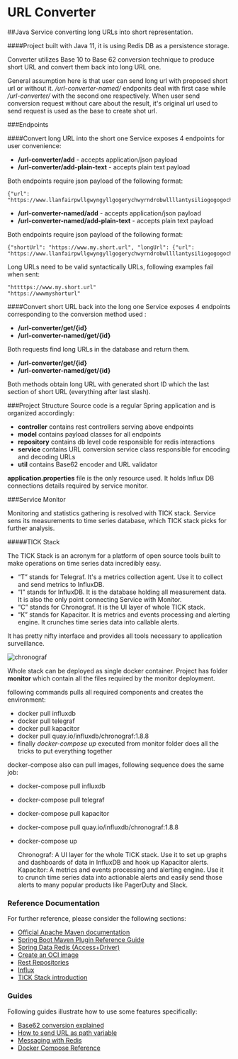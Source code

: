 # URL Converter

##Java Service converting long URLs into short representation.
 
####Project built with Java 11, it is using Redis DB as a persistence storage.

Converter utilizes Base 10 to Base 62 conversion technique to produce short URL and convert them back into long URL one.

General assumption here is that user can send long url with proposed short url or without it.
_/url-converter-named/_ endponits deal with first case while _/url-converter/_ with the second one respectively. 
When user send conversion request without care about the result, it's original url used to send request is used
as the base to create shot url.  

###Endpoints

####Convert long URL into the short one
Service exposes 4 endpoints for user convenience:

*  **/url-converter/add** - accepts application/json payload
*  **/url-converter/add-plain-text** - accepts plain text payload

Both endpoints require json payload of the following format:
    
    {"url": "https://www.llanfairpwllgwyngyllgogerychwyrndrobwllllantysiliogogogochuchaf.eu"}

*  **/url-converter-named/add** - accepts application/json payload
*  **/url-converter-named/add-plain-text** - accepts plain text payload

Both endpoints require json payload of the following format:
    
    {"shortUrl": "https://www.my.short.url", "longUrl": {"url": "https://www.llanfairpwllgwyngyllgogerychwyrndrobwllllantysiliogogogochuchaf.eu"}

Long URLs need to be valid syntactically URLs, following examples fail when sent:
    
    "httttps://www.my.short.url"
    "https://wwwmyshorturl"

####Convert short URL back into the long one
Service exposes 4 endpoints corresponding to the conversion method used :

* **/url-converter/get/{id}**
* **/url-converter-named/get/{id}**

Both requests find long URLs in the database and return them. 

*  **/url-converter/get/{id}** 
*  **/url-converter-named/get/{id}**

Both methods obtain long URL with generated short ID which the last section of short URL (everything after last slash).

###Project Structure
Source code is a regular Spring application and is organized accordingly:
- **controller** contains rest controllers serving above endpoints 
- **model** contains payload classes for all endpoints   
- **repository** contains db level code responsible for redis interactions
- **service** contains URL conversion service class responsible for encoding and decoding URLs
- **util** contains Base62 encoder and URL validator

**application.properties** file is the only resource used. It holds Influx DB connections details required by service monitor.

###Service Monitor

Monitoring and statistics gathering is resolved with TICK stack.
Service sens its measurements to time series database, which TICK stack picks for further analysis.   

#####TICK Stack

The TICK Stack is an acronym for a platform of open source tools built to make operations on time series data incredibly easy.
- “T” stands for Telegraf. It's a metrics collection agent. Use it to collect and send metrics to InfluxDB.
- “I” stands for InfluxDB. It is the database holding all measurement data. It is also the only point connecting Service with Monitor.
- “C” stands for Chronograf. It is the UI layer of whole TICK stack.
- “K” stands for Kapacitor. It is metrics and events processing and alerting engine. It crunches time series data into callable alerts.

It has pretty nifty interface and provides all tools necessary to application surveillance.

![chronograf](https://www.dropbox.com/s/omnqweeaz7abff4/chronografUI.png?dl=0)  

Whole stack can be deployed as single docker container.
Project has folder **monitor** which contain all the files required by the monitor deployment.

following commands pulls all required components and creates the environment:
- docker pull influxdb
- docker pull telegraf
- docker pull kapacitor
- docker pull quay.io/influxdb/chronograf:1.8.8
- finally _docker-compose up_ executed from monitor folder does all the tricks to put everything together

docker-compose also can pull images, following sequence does the same job:
- docker-compose pull influxdb
- docker-compose pull telegraf
- docker-compose pull kapacitor
- docker-compose pull quay.io/influxdb/chronograf:1.8.8
- docker-compose up


   
    Chronograf: A UI layer for the whole TICK stack. Use it to set up graphs and dashboards of data in InfluxDB and hook up Kapacitor alerts.
    Kapacitor: A metrics and events processing and alerting engine. 
    Use it to crunch time series data into actionable alerts and easily send those alerts to many popular products like PagerDuty and Slack.




### Reference Documentation
For further reference, please consider the following sections:

* [Official Apache Maven documentation](https://maven.apache.org/guides/index.html)
* [Spring Boot Maven Plugin Reference Guide](https://docs.spring.io/spring-boot/docs/2.4.0/maven-plugin/reference/html/)
* [Spring Data Redis (Access+Driver)](https://docs.spring.io/spring-boot/docs/2.4.0/reference/htmlsingle/#boot-features-redis)
* [Create an OCI image](https://docs.spring.io/spring-boot/docs/2.4.0/maven-plugin/reference/html/#build-image)
* [Rest Repositories](https://docs.spring.io/spring-boot/docs/2.4.0/reference/htmlsingle/#howto-use-exposing-spring-data-repositories-rest-endpoint)
* [Influx](https://docs.spring.io/spring-boot/docs/2.4.0/reference/html/production-ready-features.html#production-ready-metrics-export-influx)
* [TICK Stack introduction](https://www.influxdata.com/blog/introduction-to-influxdatas-influxdb-and-tick-stack/)

### Guides
Following guides illustrate how to use some features specifically:

* [Base62 conversion explained](https://dzone.com/articles/url-shortener-detailed-explanation)
* [How to send URL as path variable](https://stackoverflow.com/questions/57212145/how-to-pass-url-as-path-variable)
* [Messaging with Redis](https://spring.io/guides/gs/messaging-redis/)
* [Docker Compose Reference](https://docs.docker.com/compose/reference/pull/)

